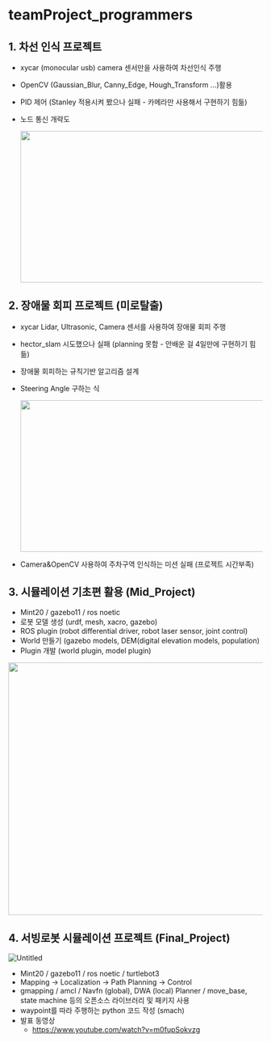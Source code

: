 # teamProject_programmers

## 1. 차선 인식 프로젝트
 - xycar (monocular usb) camera 센서만을 사용하여 차선인식 주행
 - OpenCV (Gaussian_Blur, Canny_Edge, Hough_Transform ...)활용
 - PID 제어 (Stanley 적용시켜 봤으나 실패 - 카메라만 사용해서 구현하기 힘듦)
 - 노드 통신 개략도
   
   <img src="https://github.com/Hwan-Yeong/Project_Programmers/assets/130347326/c4086b5a-d234-4dcb-91ff-e55a90102a5d" width="500" height="300">


## 2. 장애물 회피 프로젝트 (미로탈출)
 - xycar Lidar, Ultrasonic, Camera 센서를 사용하여 장애물 회피 주행
 - hector_slam 시도했으나 실패 (planning 못함 - 안배운 걸 4일만에 구현하기 힘듦)
 - 장애물 회피하는 규칙기반 알고리즘 설계
 - Steering Angle 구하는 식
   
   <img src="https://github.com/Hwan-Yeong/Project_Programmers/assets/130347326/1458f103-32be-4f5a-8447-bdd7a2f72652" width="500" height="300">
 - Camera&OpenCV 사용하여 주차구역 인식하는 미션 실패 (프로젝트 시간부족)

## 3. 시뮬레이션 기초편 활용 (Mid_Project)
 - Mint20 / gazebo11 / ros noetic
 - 로봇 모델 생성 (urdf, mesh, xacro, gazebo)
 - ROS plugin (robot differential driver, robot laser sensor, joint control)
 - World 만들기 (gazebo models, DEM(digital elevation models, population)
 - Plugin 개발 (world plugin, model plugin)

<img src="https://github.com/Hwan-Yeong/Project_Programmers/assets/130347326/86effe5e-07d7-4165-b216-89fbe5d8b3b7" width="650" height="500">

## 4. 서빙로봇 시뮬레이션 프로젝트 (Final_Project)
![Untitled](https://github.com/Hwan-Yeong/Project_Programmers/assets/130347326/25e292eb-9216-4b81-819d-49884ff89846)

 - Mint20 / gazebo11 / ros noetic / turtlebot3
 - Mapping -> Localization -> Path Planning -> Control
 - gmapping / amcl / Navfn (global), DWA (local) Planner / move_base, state machine 등의 오픈소스 라이브러리 및 패키지 사용
 - waypoint를 따라 주행하는 python 코드 작성 (smach)
 - 발표 동영상
   - https://www.youtube.com/watch?v=m0fupSokvzg

